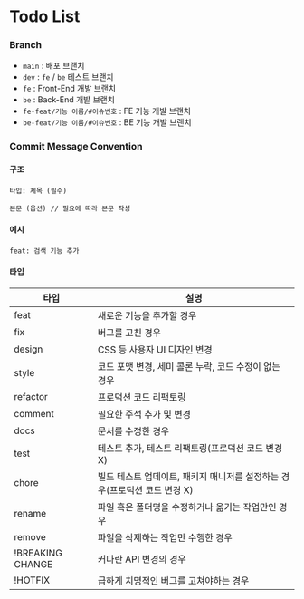 # Todo List

### Branch

- `main` : 배포 브랜치
- `dev` : `fe` / `be` 테스트 브랜치
- `fe` : Front-End 개발 브랜치
- `be` : Back-End 개발 브랜치
- `fe-feat/기능 이름/#이슈번호` : FE 기능 개발 브랜치
- `be-feat/기능 이름/#이슈번호` : BE 기능 개발 브랜치

### Commit Message Convention

#### 구조

```
타입: 제목 (필수) 

본문 (옵션) // 필요에 따라 본문 작성 
```

#### 예시

```
feat: 검색 기능 추가 
```

#### 타입

| 타입             | 설명                                                         |
| ---------------- | ------------------------------------------------------------ |
| feat             | 새로운 기능을 추가할 경우                                    |
| fix              | 버그를 고친 경우                                             |
| design           | CSS 등 사용자 UI 디자인 변경                                 |
| style            | 코드 포맷 변경, 세미 콜론 누락, 코드 수정이 없는 경우        |
| refactor         | 프로덕션 코드 리팩토링                                       |
| comment          | 필요한 주석 추가 및 변경                                     |
| docs             | 문서를 수정한 경우                                           |
| test             | 테스트 추가, 테스트 리팩토링(프로덕션 코드 변경 X)           |
| chore            | 빌드 테스트 업데이트, 패키지 매니저를 설정하는 경우(프로덕션 코드 변경 X) |
| rename           | 파일 혹은 폴더명을 수정하거나 옮기는 작업만인 경우           |
| remove           | 파일을 삭제하는 작업만 수행한 경우                           |
| !BREAKING CHANGE | 커다란 API 변경의 경우                                       |
| !HOTFIX          | 급하게 치명적인 버그를 고쳐야하는 경우                       |
